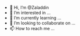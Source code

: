 - 👋 Hi, I’m @Zaladdin
- 👀 I’m interested in ...
- 🌱 I’m currently learning ...
- 💞️ I’m looking to collaborate on ...
- 📫 How to reach me ...

<!---
Zaladdin/Zaladdin is a ✨ special ✨ repository because its `README.md` (this file) appears on your GitHub profile.
You can click the Preview link to take a look at your changes.
--->
